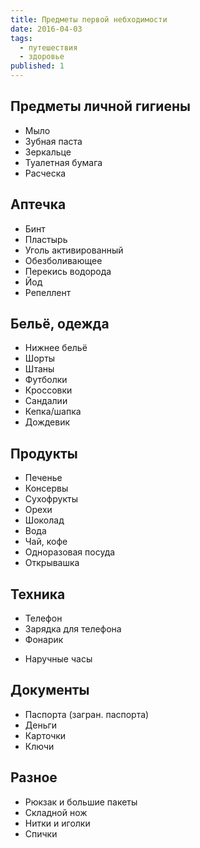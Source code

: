 ```yaml
---
title: Предметы первой небходимости
date: 2016-04-03
tags:
  - путешествия
  - здоровье
published: 1
---
```


<div id="rows10" class="rows">
<div class="sectionheader">
<div class="h2container">
<h2>Предметы личной гигиены</h2>
</div>
</div>
<div class="row">
<div class="textcontainer">
<div id="t10" class="text">
<ul>
	<li>Мыло</li>
	<li>Зубная паста</li>
	<li>Зеркальце</li>
	<li>Туалетная бумага</li>
	<li>Расческа</li>
</ul>
</div>
</div>
</div>
</div>

<div id="rows15" class="rows">
<div class="sectionheader">
<div class="h2container">
<h2>Аптечка</h2>
</div>
</div>
<div class="row">
<div class="textcontainer">
<div id="t67" class="text">
<ul>
	<li>Бинт</li>
	<li>Пластырь</li>
	<li>Уголь активированный</li>
	<li>Обезболивающее</li>
	<li>Перекись водорода</li>
	<li>Йод</li>
	<li>Репеллент</li>
</ul>
</div>
</div>
</div>
</div>
<div id="rows12" class="rows">
<div class="sectionheader">
<div class="h2container">
<h2>Бельё, одежда</h2>
</div>
</div>
<div class="row">
<div class="textcontainer">
<div id="t45" class="text">
<ul>
	<li>Нижнее бельё</li>
	<li>Шорты</li>
	<li>Штаны</li>
	<li>Футболки</li>
	<li>Кроссовки</li>
	<li>Сандалии</li>
	<li>Кепка/шапка</li>
	<li>Дождевик</li>
</ul>
</div>
</div>
</div>
<div class="row">
<div class="textcontainer">
<div id="t21" class="text">
<h2>Продукты</h2>
<ul>
	<li>Печенье</li>
	<li>Консервы</li>
	<li>Сухофрукты</li>
	<li>Орехи</li>
	<li>Шоколад</li>
	<li>Вода</li>
	<li>Чай, кофе</li>
	<li>Одноразовая посуда</li>
	<li>Открывашка</li>
</ul>
</div>
</div>
</div>
</div>
<div id="rows11" class="rows">
<div class="sectionheader">
<div class="h2container">
<h2>Техника</h2>
</div>
</div>
<div class="row">
<div class="textcontainer">
<div id="t72" class="text">
<ul>
	<li>Телефон</li>
	<li>Зарядка для телефона</li>
	<li>Фонарик</li>
	<li>
<div class="textcontainer">
<div id="t56" class="text">
<div class="row">
<div class="textcontainer">
<div id="t80" class="text">

Наручные часы

</div>
</div>
</div>
</div>
</div></li>
</ul>
</div>
</div>
</div>
</div>
<div id="rows14" class="rows">
<div class="sectionheader">
<div class="h2container">
<h2>Документы</h2>
</div>
</div>
<div class="row">
<div class="textcontainer">
<div id="t24" class="text">
<ul>
	<li>Паспорта (загран. паспорта)</li>
	<li>Деньги</li>
	<li>Карточки</li>
	<li>Ключи</li>
</ul>
</div>
</div>
</div>
</div>
<div id="rows17" class="rows">
<div class="sectionheader">
<div class="h2container">
<h2>Разное</h2>
</div>
</div>
<div class="row">
<div class="textcontainer">
<div id="t29" class="text">
<ul>
	<li>Рюкзак и большие пакеты</li>
	<li>Складной нож</li>
	<li>Нитки и иголки</li>
	<li>Спички</li>
</ul>
</div>
</div>
</div>
</div>